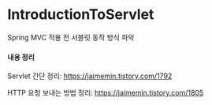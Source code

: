# IntroductionToServlet

Spring MVC 적용 전 서블릿 동작 방식 파악

<h4>내용 정리</h4>

Servlet 간단 정리: https://jaimemin.tistory.com/1792

HTTP 요청 보내는 방법 정리: https://jaimemin.tistory.com/1805
